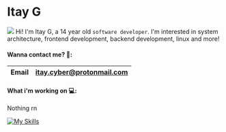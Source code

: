 # Itay G

<img src="https://cdn.jsdelivr.net/gh/Readme-Workflows/Readme-Icons@main/icons/gifs/wave.gif" /> Hi! I'm Itay G, a 14 year old ```software developer```. I'm interested in system architecture, frontend development, backend development, linux and more!


#### Wanna contact me? 📱:

|Email| <itay.cyber@protonmail.com> | 
--- | --- 

#### What i'm working on 💻:

Nothing rn

[![My Skills](https://skills.thijs.gg/icons?i=js,html,css,wasm)](https://skills.thijs.gg)
